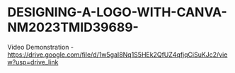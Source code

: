 # DESIGNING-A-LOGO-WITH-CANVA-NM2023TMID39689-

Video Demonstration - https://drive.google.com/file/d/1w5gaI8Nq1S5HEk2QfUZ4qfjqCiSuKJc2/view?usp=drive_link
